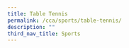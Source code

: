 ```yaml
---
title: Table Tennis
permalink: /cca/sports/table-tennis/
description: ""
third_nav_title: Sports
---
```

